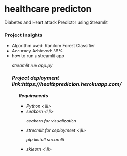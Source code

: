 # healthcare predicton
Diabetes and Heart attack Predictor using Streamlit

<h3> Project Insights </h3>
<ul>
   <li> Algorithm used: Random Forest Classifier </li>
   <li> Accuracy Achieved: 86% </li>
   <li> how to run a streamlit app </li>
         <i> <p> streamlit run app.py <p><i>
           <h3> Project deployment link:https://healthpredicton.herokuapp.com/ </h3>
  <ul>
<h4> Requirements </h4>
     <ul>
    <li> Python <\li>
     <li> seaborn <\li>
      <i>  <p> seaborn for visualization <p><i>
      <li> streamlit for deployment  <\li>
         <p> pip install streamlit <p>
       <li>sklearn <\li>
        
         
   
     
    

